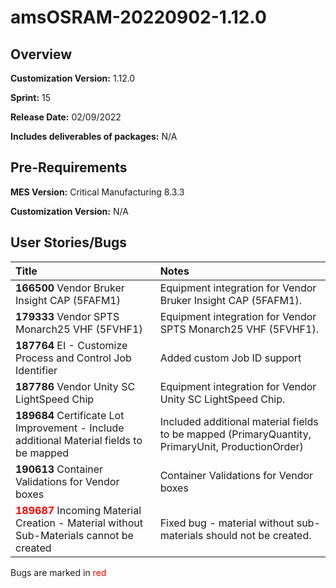 ﻿# amsOSRAM-20220902-1.12.0

## Overview

**Customization Version:** 1.12.0

**Sprint:** 15

**Release Date:** 02/09/2022

**Includes deliverables of packages:** N/A

## Pre-Requirements

**MES Version:** Critical Manufacturing 8.3.3

**Customization Version:** N/A

## User Stories/Bugs

| Title        | Notes            |
| :----------- | :--------------- |
| **166500** Vendor Bruker Insight CAP (5FAFM1) | Equipment integration for Vendor Bruker Insight CAP (5FAFM1). |
| **179333** Vendor SPTS Monarch25 VHF (5FVHF1) | Equipment integration for&nbsp;Vendor SPTS Monarch25 VHF (5FVHF1). |
| **187764** EI - Customize Process and Control Job Identifier | Added custom Job ID support |
| **187786** Vendor Unity SC LightSpeed Chip | Equipment integration for Vendor Unity SC LightSpeed Chip. |
| **189684** Certificate Lot Improvement - Include additional Material fields to be mapped | Included additional material fields to be mapped (PrimaryQuantity, PrimaryUnit, ProductionOrder) |
| **190613** Container Validations for Vendor boxes | Container Validations for Vendor boxes |
| <span style='color:red'>**189687**</span> Incoming Material Creation - Material without Sub-Materials cannot be created | Fixed bug - material without sub-materials should not be created. |

Bugs are marked in <span style='color:red'>red</span>

